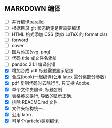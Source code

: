 ## MARKDOWN 编译

- [ ] 并行编译[parallel](http://www.gnu.org/software/parallel/)
- [ ] 根据目录 git 状态确定是否需要编译
- [ ] HTML 格式添加 CSS (类似 LaTeX 的 format.cls)
- [ ] forword
- [ ] cover
- [ ] 图片添加(svg, png)
- [ ] 代码 title 或文件名添加
- [ ] pandoc 2.1.1 编译出错.
- [x] 增加合成 pdf 标题需要显示层级
- [x] 合成(book)一起编译(公用 latex 需分离部分参数)
- [x] pdf 复制代码时去除行号. 只支持 Adobe.
- [x] 单个文件夹编译, 标题定制.
- [x] 表格英文换行, 导致的显示正确.
- [x] 排除 README.md 文件.
- [x] 文件夹结构统一.
- [x] 公用 latex.
- [x] 可单个(article)类别编译.
